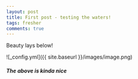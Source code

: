 ```yaml
---
layout: post
title: First post - testing the waters!
tags: fresher
comments: true
---
```


Beauty lays below! 

![_config.yml]({{ site.baseurl }}/images/image.png)
##### The above is kinda nice
